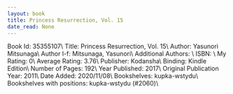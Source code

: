 ```yaml
---
layout: book
title: Princess Resurrection, Vol. 15
date_read: None
---
```


Book Id: 35355107\ 
Title: Princess Resurrection, Vol. 15\ 
Author: Yasunori Mitsunaga\ 
Author l-f: Mitsunaga, Yasunori\ 
Additional Authors: \ 
ISBN: \ 
My Rating: 0\ 
Average Rating: 3.76\ 
Publisher: Kodansha\ 
Binding: Kindle Edition\ 
Number of Pages: 192\ 
Year Published: 2017\ 
Original Publication Year: 2011\ 
Date Added: 2020/11/08\ 
Bookshelves: kupka-wstydu\ 
Bookshelves with positions: kupka-wstydu (#2060)\ 


